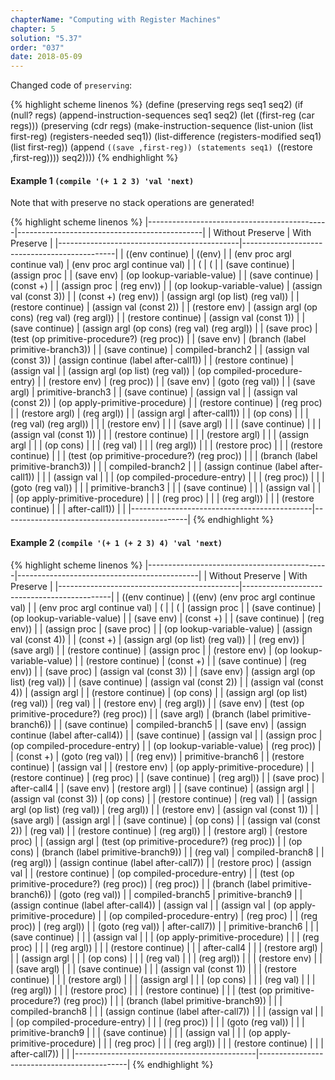 ```yaml
---
chapterName: "Computing with Register Machines"
chapter: 5
solution: "5.37"
order: "037"
date: 2018-05-09 
---
```


Changed code of `preserving`:

{% highlight scheme linenos %}
(define (preserving regs seq1 seq2)
  (if (null? regs)
      (append-instruction-sequences seq1 seq2)
      (let ((first-reg (car regs)))
        (preserving (cdr regs)
					(make-instruction-sequence
					 (list-union (list first-reg)
								 (registers-needed seq1))
					 (list-difference (registers-modified seq1)
									  (list first-reg))
					 (append `((save ,first-reg))
							 (statements seq1)
							 `((restore ,first-reg))))
					seq2))))
{% endhighlight %}

#### Example 1 `(compile '(+ 1 2 3) 'val 'next)`

Note that with preserve no stack operations are generated!

{% highlight scheme linenos %}
|---------------------------------------------|----------------------------------------------|
| Without Preserve                            | With Preserve                                |
|---------------------------------------------|----------------------------------------------|
| ((env continue)                             | ((env)                                       |
| (env proc argl continue val)                | (env proc argl continue val)                 |
| (                                           | (                                            |
| (save continue)                             | (assign proc                                 |
| (save env)                                  | (op lookup-variable-value)                   |
| (save continue)                             | (const +)                                    |
| (assign proc                                | (reg env))                                   |
| (op lookup-variable-value)                  | (assign val (const 3))                       |
| (const +) (reg env))                        | (assign argl (op list) (reg val))            |
| (restore continue)                          | (assign val (const 2))                       |
| (restore env)                               | (assign argl (op cons) (reg val) (reg argl)) |
| (restore continue)                          | (assign val (const 1))                       |
| (save continue)                             | (assign argl (op cons) (reg val) (reg argl)) |
| (save proc)                                 | (test (op primitive-procedure?) (reg proc))  |
| (save env)                                  | (branch (label primitive-branch3))           |
| (save continue)                             | compiled-branch2                             |
| (assign val (const 3))                      | (assign continue (label after-call1))        |
| (restore continue)                          | (assign val                                  |
| (assign argl (op list) (reg val))           | (op compiled-procedure-entry)                |
| (restore env)                               | (reg proc))                                  |
| (save env)                                  | (goto (reg val))                             |
| (save argl)                                 | primitive-branch3                            |
| (save continue)                             | (assign val                                  |
| (assign val (const 2))                      | (op apply-primitive-procedure)               |
| (restore continue)                          | (reg proc)                                   |
| (restore argl)                              | (reg argl))                                  |
| (assign argl                                | after-call1))                                |
| (op cons)                                   |                                              |
| (reg val) (reg argl))                       |                                              |
| (restore env)                               |                                              |
| (save argl)                                 |                                              |
| (save continue)                             |                                              |
| (assign val (const 1))                      |                                              |
| (restore continue)                          |                                              |
| (restore argl)                              |                                              |
| (assign argl                                |                                              |
| (op cons)                                   |                                              |
| (reg val)                                   |                                              |
| (reg argl))                                 |                                              |
| (restore proc)                              |                                              |
| (restore continue)                          |                                              |
| (test (op primitive-procedure?) (reg proc)) |                                              |
| (branch (label primitive-branch3))          |                                              |
| compiled-branch2                            |                                              |
| (assign continue (label after-call1))       |                                              |
| (assign val                                 |                                              |
| (op compiled-procedure-entry)               |                                              |
| (reg proc))                                 |                                              |
| (goto (reg val))                            |                                              |
| primitive-branch3                           |                                              |
| (save continue)                             |                                              |
| (assign val                                 |                                              |
| (op apply-primitive-procedure)              |                                              |
| (reg proc)                                  |                                              |
| (reg argl))                                 |                                              |
| (restore continue)                          |                                              |
| after-call1))                               |                                              |
|---------------------------------------------|----------------------------------------------|
{% endhighlight %}

#### Example 2 `(compile '(+ 1 (+ 2 3) 4) 'val 'next)`

{% highlight scheme linenos %}
|---------------------------------------------|---------------------------------------------|
| Without Preserve                            | With Preserve                               |
|---------------------------------------------|---------------------------------------------|
| ((env continue)                             | ((env) (env proc argl continue val)         |
| (env proc argl continue val)                | (                                           |
| (                                           | (assign proc                                |
| (save continue)                             | (op lookup-variable-value)                  |
| (save env)                                  | (const +)                                   |
| (save continue)                             | (reg env))                                  |
| (assign proc                                | (save proc)                                 |
| (op lookup-variable-value)                  | (assign val (const 4))                      |
| (const +)                                   | (assign argl (op list) (reg val))           |
| (reg env))                                  | (save argl)                                 |
| (restore continue)                          | (assign proc                                |
| (restore env)                               | (op lookup-variable-value)                  |
| (restore continue)                          | (const +)                                   |
| (save continue)                             | (reg env))                                  |
| (save proc)                                 | (assign val (const 3))                      |
| (save env)                                  | (assign argl (op list) (reg val))           |
| (save continue)                             | (assign val (const 2))                      |
| (assign val (const 4))                      | (assign argl                                |
| (restore continue)                          | (op cons)                                   |
| (assign argl (op list) (reg val))           | (reg val)                                   |
| (restore env)                               | (reg argl))                                 |
| (save env)                                  | (test (op primitive-procedure?) (reg proc)) |
| (save argl)                                 | (branch (label primitive-branch6))          |
| (save continue)                             | compiled-branch5                            |
| (save env)                                  | (assign continue (label after-call4))       |
| (save continue)                             | (assign val                                 |
| (assign proc                                | (op compiled-procedure-entry)               |
| (op lookup-variable-value)                  | (reg proc))                                 |
| (const +)                                   | (goto (reg val))                            |
| (reg env))                                  | primitive-branch6                           |
| (restore continue)                          | (assign val                                 |
| (restore env)                               | (op apply-primitive-procedure)              |
| (restore continue)                          | (reg proc)                                  |
| (save continue)                             | (reg argl))                                 |
| (save proc)                                 | after-call4                                 |
| (save env)                                  | (restore argl)                              |
| (save continue)                             | (assign argl                                |
| (assign val (const 3))                      | (op cons)                                   |
| (restore continue)                          | (reg val)                                   |
| (assign argl (op list) (reg val))           | (reg argl))                                 |
| (restore env)                               | (assign val (const 1))                      |
| (save argl)                                 | (assign argl                                |
| (save continue)                             | (op cons)                                   |
| (assign val (const 2))                      | (reg val)                                   |
| (restore continue)                          | (reg argl))                                 |
| (restore argl)                              | (restore proc)                              |
| (assign argl                                | (test (op primitive-procedure?) (reg proc)) |
| (op cons)                                   | (branch (label primitive-branch9))          |
| (reg val)                                   | compiled-branch8                            |
| (reg argl))                                 | (assign continue (label after-call7))       |
| (restore proc)                              | (assign val                                 |
| (restore continue)                          | (op compiled-procedure-entry)               |
| (test (op primitive-procedure?) (reg proc)) | (reg proc))                                 |
| (branch (label primitive-branch6))          | (goto (reg val))                            |
| compiled-branch5                            | primitive-branch9                           |
| (assign continue (label after-call4))       | (assign val                                 |
| (assign val                                 | (op apply-primitive-procedure)              |
| (op compiled-procedure-entry)               | (reg proc)                                  |
| (reg proc))                                 | (reg argl))                                 |
| (goto (reg val))                            | after-call7))                               |
| primitive-branch6                           |                                             |
| (save continue)                             |                                             |
| (assign val                                 |                                             |
| (op apply-primitive-procedure)              |                                             |
| (reg proc)                                  |                                             |
| (reg argl))                                 |                                             |
| (restore continue)                          |                                             |
| after-call4                                 |                                             |
| (restore argl)                              |                                             |
| (assign argl                                |                                             |
| (op cons)                                   |                                             |
| (reg val)                                   |                                             |
| (reg argl))                                 |                                             |
| (restore env)                               |                                             |
| (save argl)                                 |                                             |
| (save continue)                             |                                             |
| (assign val (const 1))                      |                                             |
| (restore continue)                          |                                             |
| (restore argl)                              |                                             |
| (assign argl                                |                                             |
| (op cons)                                   |                                             |
| (reg val)                                   |                                             |
| (reg argl))                                 |                                             |
| (restore proc)                              |                                             |
| (restore continue)                          |                                             |
| (test (op primitive-procedure?) (reg proc)) |                                             |
| (branch (label primitive-branch9))          |                                             |
| compiled-branch8                            |                                             |
| (assign continue (label after-call7))       |                                             |
| (assign val                                 |                                             |
| (op compiled-procedure-entry)               |                                             |
| (reg proc))                                 |                                             |
| (goto (reg val))                            |                                             |
| primitive-branch9                           |                                             |
| (save continue)                             |                                             |
| (assign val                                 |                                             |
| (op apply-primitive-procedure)              |                                             |
| (reg proc)                                  |                                             |
| (reg argl))                                 |                                             |
| (restore continue)                          |                                             |
| after-call7))                               |                                             |
|---------------------------------------------|---------------------------------------------|
{% endhighlight %}
